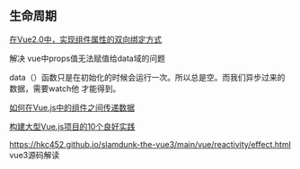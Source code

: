 ## 生命周期



[在Vue2.0中，实现组件属性的双向绑定方式](http://www.cnblogs.com/xxcanghai/p/6124699.html?_t=t)

解决 vue中props值无法赋值给data域的问题

data（）函数只是在初始化的时候会运行一次。所以总是空。而我们异步过来的数据，需要watch他 才能得到。

[如何在Vue.js中的组件之间传递数据](https://javascriptweekly.com/link/82944/web) 

[构建大型Vue.js项目的10个良好实践](https://javascriptweekly.com/link/79459/web) 

https://hkc452.github.io/slamdunk-the-vue3/main/vue/reactivity/effect.html vue3源码解读